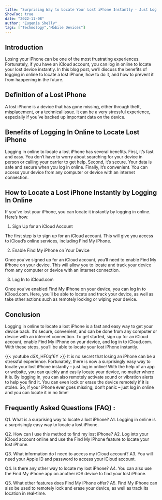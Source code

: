 ```yaml
---
title: "Surprising Way to Locate Your Lost iPhone Instantly - Just Log In Online!"
ShowToc: true 
date: "2022-11-08"
author: "Eugenie Shelly" 
tags: ["Technology","Mobile Devices"]
---
```

## Introduction

Losing your iPhone can be one of the most frustrating experiences. Fortunately, if you have an iCloud account, you can log in online to locate your lost device instantly. In this blog post, we’ll discuss the benefits of logging in online to locate a lost iPhone, how to do it, and how to prevent it from happening in the future. 

## Definition of a Lost iPhone

A lost iPhone is a device that has gone missing, either through theft, misplacement, or a technical issue. It can be a very stressful experience, especially if you’ve backed up important data on the device. 

## Benefits of Logging In Online to Locate Lost iPhone

Logging in online to locate a lost iPhone has several benefits. First, it’s fast and easy. You don’t have to worry about searching for your device in person or calling your carrier to get help. Second, it’s secure. Your data is safe and secure when you log in online. Finally, it’s convenient. You can access your device from any computer or device with an internet connection. 

## How to Locate a Lost iPhone Instantly by Logging In Online 

If you’ve lost your iPhone, you can locate it instantly by logging in online. Here’s how: 

1. Sign Up for an iCloud Account 

The first step is to sign up for an iCloud account. This will give you access to iCloud’s online services, including Find My iPhone. 

2. Enable Find My iPhone on Your Device 

Once you’ve signed up for an iCloud account, you’ll need to enable Find My iPhone on your device. This will allow you to locate and track your device from any computer or device with an internet connection. 

3. Log In to iCloud.com 

Once you’ve enabled Find My iPhone on your device, you can log in to iCloud.com. Here, you’ll be able to locate and track your device, as well as take other actions such as remotely locking or wiping your device. 

## Conclusion

Logging in online to locate a lost iPhone is a fast and easy way to get your device back. It’s secure, convenient, and can be done from any computer or device with an internet connection. To get started, sign up for an iCloud account, enable Find My iPhone on your device, and log in to iCloud.com. With these steps, you’ll be able to locate your lost iPhone instantly.

{{< youtube dSX_HF0qf6Y >}} 
It is no secret that losing an iPhone can be a stressful experience. Fortunately, there is now a surprisingly easy way to locate your lost iPhone instantly – just log in online! With the help of an app or website, you can quickly and easily locate your device, no matter where it is. By logging in, you can also remotely activate sound or vibration alerts to help you find it. You can even lock or erase the device remotely if it is stolen. So, if your iPhone ever goes missing, don’t panic – just log in online and you can locate it in no time!

## Frequently Asked Questions (FAQ) :
Q1. What is a surprising way to locate a lost iPhone?
A1. Logging in online is a surprisingly easy way to locate a lost iPhone.

Q2. How can I use this method to find my lost iPhone?
A2. Log into your iCloud account online and use the Find My iPhone feature to locate your lost iPhone.

Q3. What information do I need to access my iCloud account?
A3. You will need your Apple ID and password to access your iCloud account.

Q4. Is there any other way to locate my lost iPhone?
A4. You can also use the Find My iPhone app on another iOS device to find your lost iPhone.

Q5. What other features does Find My iPhone offer?
A5. Find My iPhone can also be used to remotely lock and erase your device, as well as track its location in real-time.


